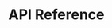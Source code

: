 ---
title: API Reference

language_tabs: # must be one of https://git.io/vQNgJ
  - json
  - javascript
  - python

toc_footers:
  - <a href='https://github.com/lord/slate'>Documentation Powered by Slate</a>

search: true

includes:
  - oct-2018/intro
  - oct-2018/api
  - oct-2018/endpoints
  - oct-2018/troubleshooting
---